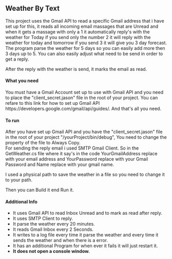 <h2><b>Weather By Text</b></h2>

This project uses the Gmail API to read a specific Gmail address that i have set up for this, it reads all incoming email massages that are Unread and when it gets a massage with only a 1 it automatically reply's with the weather for Today if you send only the number 2 it will reply with the weather for today and tomorrow if you send 3 it will give you 3 day forecast.
The program parse the weather for 5 days so you can easily add more then 3 days up to 5. 
You can also easily adjust what need to be send in order to get a reply.

After the reply with the weather is send, it marks the email as read.

<h4><b>What you need</b></h4>
You must have a Gmail Account set up to use with Gmail API and you need to place the "client_secret.jason" file in the root of your project. You can refare to this link for how to set up Gmail API https://developers.google.com/gmail/api/guides/.
And that's all you need.

<h4><b>To run </b></h4>
After you have set up Gmail API and you have the "client_secret.jason" file in the root of your project "/yourProject/bin/debug", You need to change the property of the file to Always Copy. 


<br />
For sending the reply email i used SMTP Gmail Client. So in the GetWeather.cs file where it say's in the code YourGmailAddress replace with your email address and YourPassword replace with your Gmail Password and Name replace with your gmail name.


I used a physical path to save the weather in a file so you need to change it to your path.

Then you can Build it end Run it.

<h4><b>Additional Info</b></h4>
<ul>
<li>It uses Gmail API to read Inbox Unread and to mark as read after reply.
<li>It uses SMTP Client to reply.</li>
<li>It parse the weather every 20 minutes.</li>
<li>It reads Gmail Inbox every 2 Seconds.</li>
<li>It writes to a log file every time it parse the weather and every time it sends the weather and when there is a error.</li>
<li>It has an additional Program for when ever it fails it will just restart it.</li>
<li><b>It does not open a console window.</b></li>
</ul>
